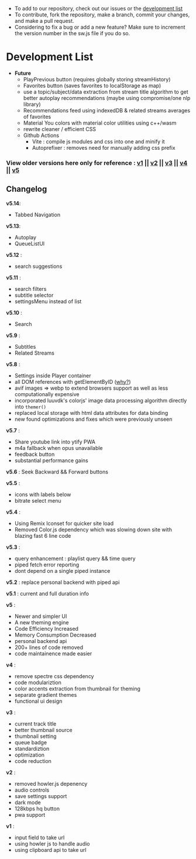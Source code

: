 - To add to our repository, check out our issues or the [development list](https://github.com/n-ce/ytify/edit/main/CONTRIBUTING.md#development-list)
- To contribute, fork the repository, make a branch, commit your changes, and make a pull request. 
- Considering to fix a bug or add a new feature? Make sure to increment the version number in the sw.js file if you do so.

# Development List

- **Future**
  - PlayPrevious button (requires globally storing streamHistory)
  - Favorites button (saves favorites to localStorage as map)
  - use a topic/subject/data extraction from stream title algorithm to get better autoplay recommendations (maybe using compromise/one nlp library)
  - Recommendations feed using indexedDB & related streams averages of favorites
  - Material You colors with material color utilities using c++/wasm
  - rewrite cleaner / efficient CSS
  - Github Actions
    - Vite : compile js modules and css into one and minify it
    - Autoprefixer : removes need for manually adding css prefix

### View older versions here only for reference : [v1](https://deploy-preview-8--ytify.netlify.app/) || [v2](https://deploy-preview-20--ytify.netlify.app/) || [v3](https://deploy-preview-32--ytify.netlify.app/) || [v4](https://deploy-preview-51--ytify.netlify.app/) || [v5](https://deploy-preview-60--ytify.netlify.app/)

## Changelog

**v5.14**:
- Tabbed Navigation

**v5.13**:
- Autoplay
- QueueListUI

**v5.12** :
- search suggestions

**v5.11** :
- search filters
- subtitle selector
- settingsMenu instead of list

**v5.10** :
- Search

**v5.9** :
- Subtitles
- Related Streams

**v5.8** :
- Settings inside Player container
- all DOM references with getElementByID ([why?](https://www.measurethat.net/Benchmarks/ShowResult/401327))
- avif images => webp to extend browsers support as well as less computationally expensive
- incorporated luuvdk's colorjs' image data processing algorithm directly into `themer()`
- replaced local storage with html data attributes for data binding
- new found optimizations and fixes which were previously unseen

**v5.7** :
- Share youtube link into ytify PWA
- m4a fallback when opus unavailable
- feedback button
- substantial performance gains

**v5.6** : Seek Backward && Forward buttons

**v5.5** :
- icons with labels below
- bitrate select menu

**v5.4** :
- Using Remix Iconset for quicker site load
- Removed Color.js dependency which was slowing down site with blazing fast 6 line code

**v5.3** : 
- query enhancement : playlist query && time query
- piped fetch error reporting
- dont depend on a single piped instance

**v5.2** : replace personal backend with piped api

**v5.1** : current and full duration info

**v5** :
- Newer and simpler UI
- A new theming engine
- Code Efficiency Increased
- Memory Consumption Decreased
- personal backend api
- 200+ lines of code removed
- code maintainence made easier


**v4** : 
- remove spectre css dependency
- code modulariztion
- color accents extraction from thumbnail for theming
- separate gradient themes
- functional ui design

**v3** : 
- current track title
- better thumbnail source
- thumbnail setting
- queue badge
- standardiztion
- optimization
- code reduction

**v2** : 
- removed howler.js depenency
- audio controls
- save settings support
- dark mode
- 128kbps hq button
- pwa support

**v1** : 
- input field to take url
- using howler js to handle audio
- using clipboard api to take url
